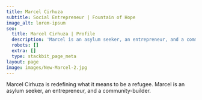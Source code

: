 ```yaml
---
title: Marcel Cirhuza
subtitle: Social Entrepreneur | Fountain of Hope
image_alt: lorem-ipsum
seo:
  title: Marcel Cirhuza | Profile
  description: 'Marcel is an asylum seeker, an entrepreneur, and a community-builder.'
  robots: []
  extra: []
  type: stackbit_page_meta
layout: page
image: images/New-Marcel-2.jpg
---
```

Marcel Cirhuza is redefining what it means to be a refugee. Marcel is an asylum seeker, an entrepreneur, and a community-builder.





